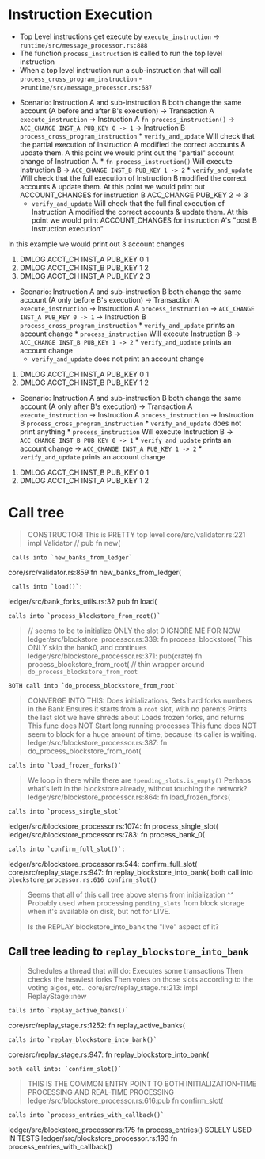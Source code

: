 # Instruction Execution
- Top Level instructions get execute by  `execute_instruction` -> `runtime/src/message_processor.rs:888`
- The function `process_instruction` is called to run the top level instruction
- When a top level instruction run a sub-instruction that will call `process_cross_program_instruction` ->`runtime/src/message_processor.rs:687`

* Scenario: Instruction A and sub-instruction B both change the same account (A before and after B's execution) 
-> Transaction A `execute_instruction`
    -> Instruction A `fn process_instruction()`
        -> `ACC_CHANGE INST_A PUB_KEY 0 -> 1`
        ->  Instruction B `process_cross_program_instruction`
            * `verify_and_update`       Will check that the partial execution of Instruction A 
                                        modified the correct accounts & update them. A this point we would print out
                                        the "partial" account change of Instruction A.
            * `fn process_instruction()`     Will execute Instruction B
            -> `ACC_CHANGE INST_B PUB_KEY 1 -> 2`
            * `verify_and_update`       Will check that the full execution of Instruction B 
                                        modified the correct accounts & update them. At this point 
                                        we would print out ACCOUNT_CHANGES for instruction B
        ACC_CHANGE PUB_KEY 2 -> 3
    * `verify_and_update`       Will check that the full final execution of Instruction A
                                modified the correct accounts & update them. At this point
                                we would print ACCOUNT_CHANGES for instruction A's "post B Instruction execution"

In this example we would print out 3 account changes
1) DMLOG ACCT_CH INST_A PUB_KEY 0 1
2) DMLOG ACCT_CH INST_B PUB_KEY 1 2
3) DMLOG ACCT_CH INST_A PUB_KEY 2 3

* Scenario: Instruction A and sub-instruction B both change the same account (A only before B's execution)
  -> Transaction A `execute_instruction`
    -> Instruction A `process_instruction`
        -> `ACC_CHANGE INST_A PUB_KEY 0 -> 1`
        ->  Instruction B `process_cross_program_instruction`
            * `verify_and_update` prints an account change
            * `process_instruction`     Will execute Instruction B
            -> `ACC_CHANGE INST_B PUB_KEY 1 -> 2`
            * `verify_and_update` prints an account change
    * `verify_and_update` does not print an account change

1) DMLOG ACCT_CH INST_A PUB_KEY 0 1
2) DMLOG ACCT_CH INST_B PUB_KEY 1 2

* Scenario: Instruction A and sub-instruction B both change the same account (A only after B's execution)
  -> Transaction A `execute_instruction`
    -> Instruction A `process_instruction`
        ->  Instruction B `process_cross_program_instruction`
            * `verify_and_update` does not print anything
            * `process_instruction`     Will execute Instruction B
            -> `ACC_CHANGE INST_B PUB_KEY 0 -> 1`
            * `verify_and_update` prints an account change
        -> `ACC_CHANGE INST_A PUB_KEY 1 -> 2`
        * `verify_and_update` prints an account change

1) DMLOG ACCT_CH INST_B PUB_KEY 0 1
2) DMLOG ACCT_CH INST_A PUB_KEY 1 2



# Call tree
> CONSTRUCTOR! This is PRETTY top level
core/src/validator.rs:221          impl Validator  // pub fn new(

     calls into `new_banks_from_ledger`

core/src/validator.rs:859          fn new_banks_from_ledger(

     calls into `load()`:

ledger/src/bank_forks_utils.rs:32   pub fn load(

    calls into `process_blockstore_from_root()`


> // seems to be to initialize ONLY the slot 0  IGNORE ME FOR NOW
ledger/src/blockstore_processor.rs:339:  fn process_blockstore(
> This ONLY skip the bank0, and continues
ledger/src/blockstore_processor.rs:371:  pub(crate) fn process_blockstore_from_root(  // thin wrapper around `do_process_blockstore_from_root`

    BOTH call into `do_process_blockstore_from_root`

> CONVERGE INTO THIS:
> Does initializations,
> Sets hard forks numbers in the Bank
> Ensures it starts from a `root` slot, with no parents
> Prints the last slot we have shreds about
> Loads frozen forks, and returns
> This func does NOT Start long running processes
> This func does NOT seem to block for a huge amount of time, because
>     its caller is waiting.
ledger/src/blockstore_processor.rs:387:  fn do_process_blockstore_from_root(

    calls into `load_frozen_forks()`

> We loop in there while there are `!pending_slots.is_empty()`
> Perhaps what's left in the blockstore already, without touching the network?
ledger/src/blockstore_processor.rs:864:  fn load_frozen_forks(

    calls into `process_single_slot`

ledger/src/blockstore_processor.rs:1074:  fn process_single_slot(
ledger/src/blockstore_processor.rs:783:  fn process_bank_0(

    calls into `confirm_full_slot()`:

ledger/src/blockstore_processor.rs:544:    confirm_full_slot(
core/src/replay_stage.rs:947:            fn replay_blockstore_into_bank(
    both call into `blockstore_processor.rs:616 confirm_slot()`

> Seems that all of this call tree above stems from initialization ^^
> Probably used when processing `pending_slots` from block storage when
> it's available on disk, but not for LIVE.
>
> Is the REPLAY blockstore_into_bank the "live" aspect of it?

## Call tree leading to `replay_blockstore_into_bank`

> Schedules a thread that will do:
  > Executes some transactions
  > Then checks the heaviest forks
  > Then votes on those slots according to the voting algos, etc..
core/src/replay_stage.rs:213:        impl ReplayStage::new

    calls into `replay_active_banks()`

core/src/replay_stage.rs:1252:            fn replay_active_banks(

    calls into `replay_blockstore_into_bank()`

core/src/replay_stage.rs:947:            fn replay_blockstore_into_bank(

    both call into: `confirm_slot()`


> THIS IS THE COMMON ENTRY POINT TO BOTH INITIALIZATION-TIME PROCESSING
> AND REAL-TIME PROCESSING
ledger/src/blockstore_processor.rs:616:pub fn confirm_slot(

    calls into `process_entries_with_callback()`

ledger/src/blockstore_processor.rs:175     fn process_entries()   SOLELY USED IN TESTS
ledger/src/blockstore_processor.rs:193     fn process_entries_with_callback()
